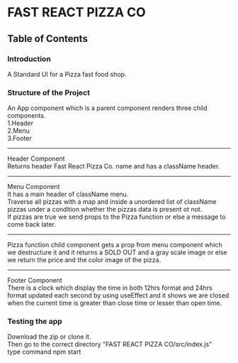 # FAST REACT PIZZA CO
## Table of Contents

### Introduction
A Standard UI for a Pizza fast food shop.

### Structure of the Project
An App component which is a parent component renders three child components.  
1.Header  
2.Menu  
3.Footer  

___
Header Component  
Returns header Fast React Pizza Co. name and has a className header.  
___
Menu Component  
It has a main header of className menu.  
Traverse all pizzas with a map and inside a unordered list of className pizzas under a condition whether the pizzas data is present ot not.  
If pizzas are true we send props to the Pizza function or else a message to come back later.  
___
Pizza function child component gets a prop from menu component which we destructure it and it returns a SOLD OUT and a gray scale image or else we return the price and the color image of the pizza.  
___
Footer Component  
There is a clock which display the time in both 12hrs format and 24hrs format updated each second by using useEffect
and it shows we are closed when the current time is greater than close time or lesser than open time.  

### Testing the app
Download the zip or clone it.  
Then go to the correct directory "FAST REACT PIZZA CO/src/index.js"  
type command npm start 